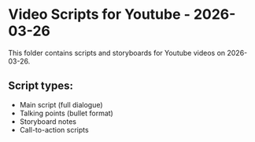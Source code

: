 # Video Scripts for Youtube - 2026-03-26

This folder contains scripts and storyboards for Youtube videos on 2026-03-26.

## Script types:
- Main script (full dialogue)
- Talking points (bullet format)
- Storyboard notes
- Call-to-action scripts
